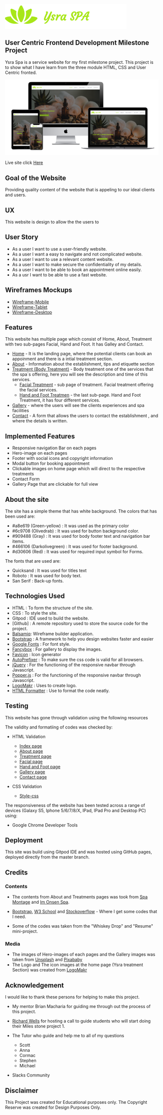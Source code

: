 ![Ysra Spa](assets/images/LogoMakr_9qu29R.png)

## User Centric Frontend Development Milestone Project

Ysra Spa is a service website for my first milestone project. This project is to show what I have learn from the three module HTML, CSS and User Centric fronted.



![multiple different screen sizes](readmeDocs/mockups/multi-device-mockups.png)

Live site click [Here](https://saharalnoor.github.io/ysra-spa-milestone-project-1/)

## Goal of the Website

Providing quality content of the website that is appeling to our ideal clients and users.


## UX

This website  is design to allow the the users to 

## User Story

- As a user I want to use a user-friendly website.
- As a user I want a easy to navigate and not complicated website.
- As a user I want to use a relevant content website.
- As a user I want to make secure the confidentiality of my details.
- As a user I want to be able to book an appointment online easily.
- As a usr I want to be able to use a fast website.


## Wireframes Mockups

* [Wireframe-Mobile](wireframeMockups/wireframe-mobile/wireframes-mobile.pdf)
* [Wireframe-Tablet](wireframeMockups/wireframe-tablet/wiframes-tablets.pdf)
* [Wireframe-Desktop](wireframeMockups/wireframe-desktop/wireframe-desktops.pdf)


## Features

This website has multiple page which consist of Home, About, Treatment with two sub-pages Facial, Hand and Foot. It has Galley and Contact.

- [Home](index.html) - It is the landing page, where the potential clients can book an appoinment and there is a intial treatment section.
- [About](about.html) - Information about the establishment, tips and etiquette section
- [Treatment (Body Treatment)](treatments.html) - Body treatment one of the services that the spa´s offering, here you will see the description and time of this services.
    - [Facial Treatment](facial-treatment.html) - sub page of treatment. Facial treatment offering the facial services.
    - [Hand and Foot Treatmen](hand-and-foot-treatment.html) - the last sub-page. Hand and Foot Treatment, it has four different services.
- [Gallery](gallery.html) - where the users will see the clients experiences and spa facilities
- [Contact](contact.html) - A form that allows the users to contact the establishment , and where the details is written.


## Implemented Features

- Responsive navigation Bar on each pages
- Hero-image on each pages
- Footer with social icons and copyright information
- Modal button for booking appointment
- Clickable images on home page which will direct to the respective treatments
- Contact Form
- Gallery Page that are clickable for full view

## About the site

The site has a simple theme that has white background. The colors that has been used are:

- #a8e619 (Green-yellow) : It was used as the primary color
- #6c9708 (Olivedrab) : It was used for button background color.
- #909488 (Gray) : It was used for body footer text and navigation bar items.
- #466106 (Darkolivegreen) : It was used for footer background.
- #d30606 (Red) : It was used for required input symbol for Forms.

The fonts that are used are:

- Quicksand : It was used for titles text
- Roboto : It was used for body text.
- San Serif : Back-up fonts.


## Technologies Used

- HTML : To form the structure of the site.
- CSS : To style the site.
- Gitpod : IDE used to build the website.
- [Github] :  A remote repository used to store the source code for the project.
- [Balsamiq](https://balsamiq.com/): Wireframe builder application.
- [Bootstrap](https://getbootstrap.com/) : A framework to help you design websites faster and easier
- [Google Fonts](https://fonts.google.com/) : For font style.
- [Fancybox](https://fancyapps.com/fancybox/3/) : For gallery to display the images.
- [Favicon](https://favicon.io) : Icon generator
- [AutoPrefixer](https://autoprefixer.github.io/) : To make sure the css code is valid for all browsers.
- [jQuery](https://jquery.com/) : For the functioning of the responsive navbar through Javascript.
- [Popper.js](https://popper.js.org/) : For the functioning of the responsive navbar through Javascript.
- [LogoMakr](https://logomakr.com/) : Uses to create logo.
- [HTML Formatter](https://htmlformatter.com/) : Use to format the code neatly.


## Testing

This website has gone through validation using the following resources

The validity and formatiing of codes was checked by:

- HTML Validation
    - [Index page](readmeDocs/html-validation/index-validation.pdf)
    - [About page](readmeDocs/html-validation/about-validation.pdf)
    - [Treatment page](readmeDocs/html-validation/treatment-validation.pdf)
    - [Facial page](readmeDocs/html-validation/facial-validation.pdf)
    - [Hand and Foot page](readmeDocs/html-validation/h&f-validation.pdf)
    - [Gallery page](readmeDocs/html-validation/gallery-validation.pdf)
    - [Contact page](readmeDocs/html-validation/contact-validtion.pdf)

- CSS Validation
    - [Style-css](readmeDocs/css-validation/css-validation.pdf)

The responsiveness of the website has been tested across a range of devices (Galaxy S5, Iphone 5/6/7/8/X, IPad, IPad Pro and Desktop PC) using:
- Google Chrome Developer Tools

## Deployment

This site was build using Gitpod IDE and was hosted using GitHub pages, deployed directly from the master branch. 


## Credits

### Contents

- The contents from About and Treatments pages was took from [Spa Montage](https://www.montagehotels.com/lagunabeach/spa/) and [Im Onsen Spa](http://www.imonsenspa.com/).

- [Bootstrap](https://getbootstrap.com), [W3 School](https://www.w3schools.com/) and [Stockoverflow](https://stackoverflow.com/) - Where I get some codes that I need.

- Some of the codes was taken from the "Whiskey Drop" and "Resume" mini-project.

### Media
- The images of Hero-images of each pages and the Gallery images was taken from [Unsplash](https://unsplash.com/) and [Pixababy](https://pixabay.com/sv/)
- The Logo and The icon images at the home page (Ysra treatment Section) was created from [LogoMakr](https://logomakr.com/)


## Acknowledgement

I would like to thank these persons for helping to make this project.

- My mentor Brian Macharia for guiding me through out the process of this project.

- [Richard Wells](https://github.com/D0nni387) for hosting a call to guide students who will start doing their Miles stone project 1.

- The Tutor who guide and help me to all of my questions 
    - Scott
    - Anna
    - Cormac 
    - Stephen
    - Michael

- Slacks Community

## Disclaimer

This Project was created for Educational purposes only. The Copyright Reserve was created for Design Purposes Only.
